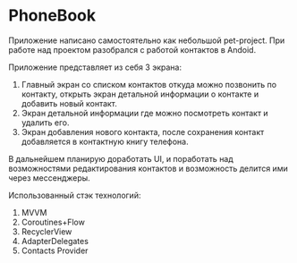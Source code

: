 # PhoneBook

Приложение написано самостоятельно как небольшой pet-project. При работе над проектом разобрался с работой контактов в Andoid. 

Приложение представляет из себя 3 экрана:
1. Главный экран со списком контактов откуда можно позвонить по контакту, открыть экран детальной информации о контакте и добавить новый контакт.
2. Экран детальной информации где можно посмотреть контакт и удалить его.
3. Экран добавления нового контакта, после сохранения контакт добавляется в контактную книгу телефона.

В дальнейшем планирую доработать UI, и поработать над возможностями редактирования контактов и возможность делится ими через мессенджеры. 

Использованный стэк технологий:

1. MVVM
2. Coroutines+Flow
3. RecyclerView
4. AdapterDelegates
5. Contacts Provider
